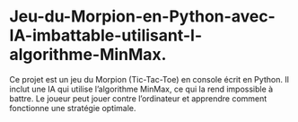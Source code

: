 # Jeu-du-Morpion-en-Python-avec-IA-imbattable-utilisant-l-algorithme-MinMax.
Ce projet est un jeu du Morpion (Tic-Tac-Toe) en console écrit en Python. Il inclut une IA qui utilise l’algorithme MinMax, ce qui la rend impossible à battre. Le joueur peut jouer contre l’ordinateur et apprendre comment fonctionne une stratégie optimale.

